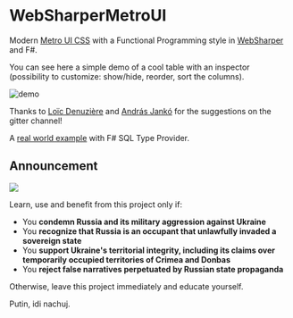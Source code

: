 # WebSharperMetroUI
Modern [Metro UI CSS](https://metroui.org.ua/) with a Functional Programming style in [WebSharper](http://websharper.com/) and F#.

You can see here a simple demo of a cool table with an inspector (possibility to customize: show/hide, reorder, sort the columns).

![demo](https://snag.gy/uJcpRw.jpg)

Thanks to [Loïc Denuzière](https://github.com/Tarmil) and [András Jankó](https://github.com/Jand42) for the suggestions on the gitter channel!

A [real world example](https://giuliohome.wordpress.com/2019/07/18/autogenerating-columns-sqlprovider-and-websharper/) with F# SQL Type Provider.

## Announcement

![](https://github.com/kgrzybek/modular-monolith-with-ddd/raw/master/docs/Images/glory_to_ukraine.jpg)

Learn, use and benefit from this project only if:

- You **condemn Russia and its military aggression against Ukraine**
- You **recognize that Russia is an occupant that unlawfully invaded a sovereign state**
- You **support Ukraine's territorial integrity, including its claims over temporarily occupied territories of Crimea and Donbas**
- You **reject false narratives perpetuated by Russian state propaganda**

Otherwise, leave this project immediately and educate yourself.

Putin, idi nachuj.
